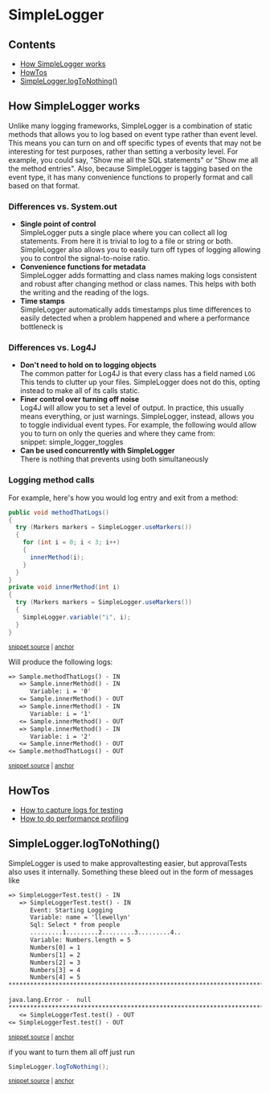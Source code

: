 <a id="top"></a>

# SimpleLogger

<!-- toc -->
## Contents

  * [How SimpleLogger works](#how-simplelogger-works)
  * [HowTos](#howtos)
  * [SimpleLogger.logToNothing()](#simpleloggerlogtonothing)<!-- endToc -->

## How SimpleLogger works
Unlike many logging frameworks, SimpleLogger is a combination of static methods that allows you to log based on event 
type rather than event level. This means you can turn on and off specific types of events that may not be interesting 
for test purposes, rather than setting a verbosity level. For example, you could say, "Show me all the SQL statements"
or "Show me all the method entries". Also, because SimpleLogger is tagging based on the event type, it has many 
convenience functions to properly format and call based on that format.

### Differences vs. System.out
* **Single point of control**  
  SimpleLogger puts a single place where you can collect all log statements. From here it is trivial to log to a file or
  string or both. SimpleLogger also allows you to easily turn off types of logging allowing you to control the 
  signal-to-noise ratio.
* **Convenience functions for metadata**  
  SimpleLogger adds formatting and class names making logs consistent and robust after changing method or class names.
  This helps with both the writing and the reading of the logs.
* **Time stamps**  
  SimpleLogger automatically adds timestamps plus time differences to easily detected when a problem happened and where a performance bottleneck is
### Differences vs. Log4J
* **Don't need to hold on to logging objects**    
  The common patter for Log4J is that every class has a field named `LOG`
  This tends to clutter up your files. SimpleLogger does not do this, opting instead to make all of its calls static.
* **Finer control over turning off noise**  
  Log4J will allow you to set a level of output. In practice, this usually means everything, or just warnings.
  SimpleLogger, instead, allows you to toggle individual event types.
  For example, the following would allow you to turn on only the queries and where they came from:  
  snippet: simple_logger_toggles
* **Can be used concurrently with SimpleLogger**  
  There is nothing that prevents using both simultaneously
### Logging method calls

For example, here's how you would log entry and exit from a method:
<!-- snippet: simple_logger_use_markers -->
<a id='snippet-simple_logger_use_markers'></a>
```java
public void methodThatLogs()
{
  try (Markers markers = SimpleLogger.useMarkers())
  {
    for (int i = 0; i < 3; i++)
    {
      innerMethod(i);
    }
  }
}
private void innerMethod(int i)
{
  try (Markers markers = SimpleLogger.useMarkers())
  {
    SimpleLogger.variable("i", i);
  }
}
```
<sup><a href='/approvaltests-util-tests/src/test/java/com/spun/util/logger/Sample.java#L5-L23' title='Snippet source file'>snippet source</a> | <a href='#snippet-simple_logger_use_markers' title='Start of snippet'>anchor</a></sup>
<!-- endSnippet -->

Will produce the following logs:
<!-- snippet: SimpleLoggerTest.testMarkers.approved.txt -->
<a id='snippet-SimpleLoggerTest.testMarkers.approved.txt'></a>
```txt
=> Sample.methodThatLogs() - IN
   => Sample.innerMethod() - IN
      Variable: i = '0'
   <= Sample.innerMethod() - OUT
   => Sample.innerMethod() - IN
      Variable: i = '1'
   <= Sample.innerMethod() - OUT
   => Sample.innerMethod() - IN
      Variable: i = '2'
   <= Sample.innerMethod() - OUT
<= Sample.methodThatLogs() - OUT
```
<sup><a href='/approvaltests-util-tests/src/test/java/com/spun/util/logger/SimpleLoggerTest.testMarkers.approved.txt#L1-L11' title='Snippet source file'>snippet source</a> | <a href='#snippet-SimpleLoggerTest.testMarkers.approved.txt' title='Start of snippet'>anchor</a></sup>
<!-- endSnippet -->

## HowTos
* [How to capture logs for testing](../how_to/CaptureLogs.md#top)
* [How to do performance profiling](../how_to/PerformanceProfilingWithSimpleLogger.md#top)

## SimpleLogger.logToNothing()

SimpleLogger is used to make approvaltesting easier, but approvalTests also uses it internally. Something these bleed out in the form of messages like

<!-- snippet: /approvaltests-util-tests/src/test/java/com/spun/util/logger/SimpleLoggerTest.test.approved.txt -->
<a id='snippet-/approvaltests-util-tests/src/test/java/com/spun/util/logger/SimpleLoggerTest.test.approved.txt'></a>
```txt
=> SimpleLoggerTest.test() - IN
   => SimpleLoggerTest.test() - IN
      Event: Starting Logging
      Variable: name = 'llewellyn'
      Sql: Select * from people
      .........1.........2.........3.........4..
      Variable: Numbers.length = 5
      Numbers[0] = 1
      Numbers[1] = 2
      Numbers[2] = 3
      Numbers[3] = 4
      Numbers[4] = 5
******************************************************************************************
      
java.lang.Error -  null
******************************************************************************************
   <= SimpleLoggerTest.test() - OUT
<= SimpleLoggerTest.test() - OUT
```
<sup><a href='/approvaltests-util-tests/src/test/java/com/spun/util/logger/SimpleLoggerTest.test.approved.txt#L1-L18' title='Snippet source file'>snippet source</a> | <a href='#snippet-/approvaltests-util-tests/src/test/java/com/spun/util/logger/SimpleLoggerTest.test.approved.txt' title='Start of snippet'>anchor</a></sup>
<!-- endSnippet -->

if you want to turn them all off just run

<!-- snippet: log_nothing -->
<a id='snippet-log_nothing'></a>
```java
SimpleLogger.logToNothing();
```
<sup><a href='/approvaltests-util-tests/src/test/java/com/spun/util/logger/SimpleLoggerTest.java#L41-L43' title='Snippet source file'>snippet source</a> | <a href='#snippet-log_nothing' title='Start of snippet'>anchor</a></sup>
<!-- endSnippet -->
